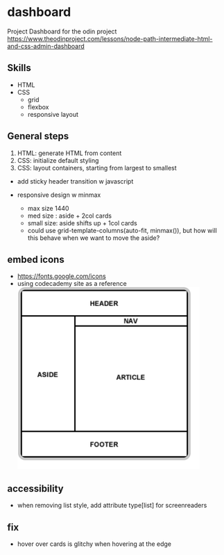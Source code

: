 # dashboard
Project Dashboard for the odin project
https://www.theodinproject.com/lessons/node-path-intermediate-html-and-css-admin-dashboard

## 

## Skills
- HTML
- CSS
    - grid
    - flexbox
    - responsive layout


## General steps
1. HTML: generate HTML from content
2. CSS: initialize default styling 
3. CSS: layout containers, starting from largest to smallest

- add sticky header transition w javascript
- responsive design w minmax
    - max size 1440
    - med size : aside + 2col cards
    - small size: aside shifts up + 1col cards

    * could use grid-template-columns(auto-fit, minmax()),
    but how will this behave when we want to move the aside?
    


## embed icons 
- https://fonts.google.com/icons
- using codecademy site as a reference 
![Alt text](image.png)


## accessibility
- when removing list style, add attribute type[list] for screenreaders

## fix
- hover over cards is glitchy when hovering at the edge